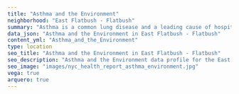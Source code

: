 ```yaml
---
title: "Asthma and the Environment"
neighborhood: "East Flatbush - Flatbush"
summary: "Asthma is a common lung disease and a leading cause of hospitalizations for children under 15 years old. This report provides a summary of asthma indicators by neighborhood. It also describes housing and neighborhood characteristics that can make asthma worse."
data_json: "Asthma and the Environment in East Flatbush - Flatbush"
content_yml: "Asthma_and_the_Environment"
type: location
seo_title: "Asthma and the Environment in East Flatbush - Flatbush"
seo_description: "Asthma and the Environment data profile for the East Flatbush - Flatbush neighborhood of NYC."
seo_image: "images/nyc_health_report_asthma_environment.jpg"
vega: true
arquero: true
---
```

